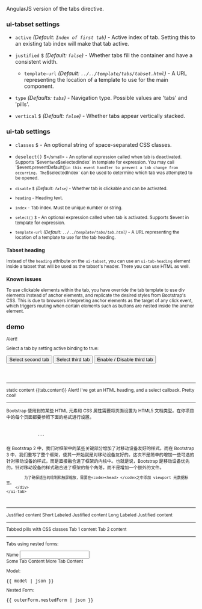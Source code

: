 AngularJS version of the tabs directive.

### ui-tabset settings

* `active`
  <i class="glyphicon glyphicon-eye-open"></i>
  _(Default: `Index of first tab`)_ -
  Active index of tab. Setting this to an existing tab index will make that tab active.

* `justified`
  <small class="badge">$</small>
  _(Default: `false`)_ -
  Whether tabs fill the container and have a consistent width.

  * `template-url`
  _(Default: `../../template/tabs/tabset.html`)_ -
  A URL representing the location of a template to use for the main component.

* `type`
  _(Defaults: `tabs`)_ -
  Navigation type. Possible values are 'tabs' and 'pills'.

* `vertical`
  <small class="badge">$</small>
  _(Default: `false`)_ -
  Whether tabs appear vertically stacked.

### ui-tab settings

* `classes`
  <small class="badge">$</small> -
   An optional string of space-separated CSS classes.

* `deselect()`
  <small class="badge">$</small> -
  An optional expression called when tab is deactivated. Supports `$event` and `$selectedIndex` in template for expression. You may call `$event.preventDefault()` in this event handler to prevent a tab change from occurring. The `$selectedIndex` can be used to determine which tab was attempted to be opened.

* `disable`
  <small class="badge">$</small>
  <i class="glyphicon glyphicon-eye-open"></i>
  _(Default: `false`)_ -
  Whether tab is clickable and can be activated.

* `heading` -
  Heading text.

* `index` -
  Tab index. Must be unique number or string.

* `select()`
  <small class="badge">$</small> -
  An optional expression called when tab is activated. Supports $event in template for expression.

* `template-url`
  _(Default: `../../template/tabs/tab.html`)_ -
  A URL representing the location of a template to use for the tab heading.

### Tabset heading

Instead of the `heading` attribute on the `ui-tabset`, you can use an `ui-tab-heading` element inside a tabset that will be used as the tabset's header. There you can use HTML as well.

### Known issues

To use clickable elements within the tab, you have override the tab template to use div elements instead of anchor elements, and replicate the desired styles from Bootstrap's CSS. This is due to browsers interpreting anchor elements as the target of any click event, which triggers routing when certain elements such as buttons are nested inside the anchor element.


## demo
<i class="glyphicon glyphicon-bell"></i> Alert!
<style type="text/css">
  form.tab-form-demo .tab-pane {
    margin: 20px 20px;
  }
</style>

<div>
  <p>Select a tab by setting active binding to true:</p>
  <p>
    <button type="button" class="btn btn-default btn-sm" ng-click="active = 1">Select second tab</button>
    <button type="button" class="btn btn-default btn-sm" ng-click="active = 2">Select third tab</button>
    <button type="button" class="btn btn-default btn-sm" ng-click="tabs[1].disabled = ! tabs[1].disabled">Enable / Disable third tab</button>
  </p>
  <br>
  <br>
  <hr/>

  <ui-tabset active="active">
    <ui-tab index="0" heading="static title">
		static content
    </ui-tab>
    <ui-tab index="$index + 1" ng-repeat="tab in tabs" heading="{{tab.title}}" disable="tab.disabled">
      {{tab.content}}
    </ui-tab>
    <ui-tab index="3" select="alertMe()">
      <ui-tab-heading>
        <i class="glyphicon glyphicon-bell"></i> Alert!
      </ui-tab-heading>
      I've got an HTML heading, and a select callback. Pretty cool!
    </ui-tab>
  </ui-tabset>
<br>
  <hr />

  <ui-tabset active="activePill" vertical="true" type="pills">
    <ui-tab index="0" heading="HTML5 文档类型">
		<div>
			Bootstrap 使用到的某些 HTML 元素和 CSS 属性需要将页面设置为 HTML5 文档类型。在你项目中的每个页面都要参照下面的格式进行设置。
		</div>
		<code>
			<!DOCTYPE html>
			<html lang="zh-CN">
			  ...
			</html>
		</code>
    </ui-tab>
    <ui-tab index="1" heading="移动设备优先">
		<div>
			在 Bootstrap 2 中，我们对框架中的某些关键部分增加了对移动设备友好的样式。而在 Bootstrap 3 中，我们重写了整个框架，使其一开始就是对移动设备友好的。这次不是简单的增加一些可选的针对移动设备的样式，而是直接融合进了框架的内核中。也就是说，Bootstrap 是移动设备优先的。针对移动设备的样式融合进了框架的每个角落，而不是增加一个额外的文件。

			为了确保适当的绘制和触屏缩放，需要在<code><head> </code>之中添加 viewport 元数据标签。
		</div>
    </ui-tab>
  </ui-tabset>
<br>
  <hr />

  <ui-tabset active="activeJustified" justified="true">
    <ui-tab index="0" heading="Justified">Justified content</ui-tab>
    <ui-tab index="1" heading="SJ">Short Labeled Justified content</ui-tab>
    <ui-tab index="2" heading="Long Justified">Long Labeled Justified content</ui-tab>
  </ui-tabset>
<br>
  <hr />

  Tabbed pills with CSS classes
  <ui-tabset type="pills">
    <ui-tab heading="Default Size">Tab 1 content</ui-tab>
    <ui-tab heading="Small Button" classes="btn-sm">Tab 2 content</ui-tab>
  </ui-tabset>
<br>
  <hr />

  Tabs using nested forms:
  <form name="outerForm" class="tab-form-demo">
    <ui-tabset active="activeForm">
      <ui-tab index="0" heading="Form Tab">
        <ng-form name="nestedForm">
          <div class="form-group">
            <label>Name</label>
            <input type="text" class="form-control" required ng-model="model.name"/>
          </div>
        </ng-form>
      </ui-tab>
      <ui-tab index="1" heading="Tab One">
        Some Tab Content
      </ui-tab>
      <ui-tab index="2" heading="Tab Two">
        More Tab Content
      </ui-tab>
    </ui-tabset>
  </form>
  Model:
  <pre>{{ model | json }}</pre>
  Nested Form:
  <pre>{{ outerForm.nestedForm | json }}</pre>
</div>
